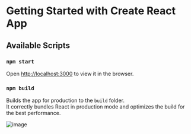 # Getting Started with Create React App

## Available Scripts

### `npm start`
Open [http://localhost:3000](http://localhost:3000) to view it in the browser.

### `npm build`
Builds the app for production to the `build` folder.\
It correctly bundles React in production mode and optimizes the build for the best performance.

![image](https://user-images.githubusercontent.com/48975346/194267711-8be87022-f4e7-4cb2-8f78-a3ed7b01d58b.png)




